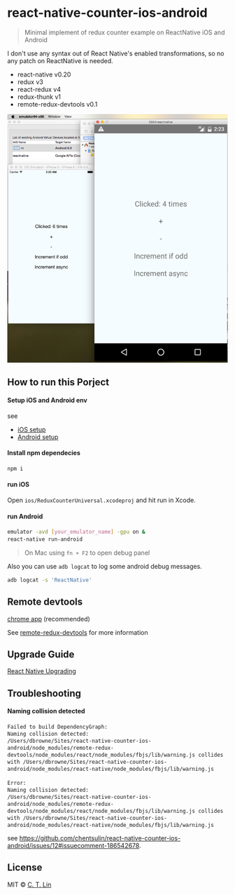 # react-native-counter-ios-android

> Minimal implement of redux counter example on ReactNative iOS and Android

I don't use any syntax out of React Native's enabled transformations, so no any patch on ReactNative is needed.

- react-native v0.20
- redux v3
- react-redux v4
- redux-thunk v1
- remote-redux-devtools v0.1

![](demo.png)

## How to run this Porject

#### Setup iOS and Android env

see

- [iOS setup](https://facebook.github.io/react-native/docs/getting-started.html#ios-setup)
- [Android setup](https://facebook.github.io/react-native/docs/android-setup.html#content)

#### Install npm dependecies

```sh
npm i
```

#### run iOS

Open `ios/ReduxCounterUniversal.xcodeproj` and hit run in Xcode.

#### run Android

```sh
emulator -avd [your_emulator_name] -gpu on &
react-native run-android
```

> On Mac using `fn + F2` to open debug panel

Also you can use `adb logcat` to log some android debug messages.

```sh
adb logcat -s 'ReactNative'
```

## Remote devtools

[chrome app](https://chrome.google.com/webstore/detail/remotedev/faicmgpfiaijcedapokpbdejaodbelph) (recommended)

See [remote-redux-devtools](https://github.com/zalmoxisus/remote-redux-devtools) for more information

## Upgrade Guide

[React Native Upgrading](http://facebook.github.io/react-native/docs/upgrading.html)

## Troubleshooting

#### Naming collision detected

```
Failed to build DependencyGraph: 
Naming collision detected: 
/Users/dbrowne/Sites/react-native-counter-ios-android/node_modules/remote-redux-devtools/node_modules/react/node_modules/fbjs/lib/warning.js collides with /Users/dbrowne/Sites/react-native-counter-ios-android/node_modules/react-native/node_modules/fbjs/lib/warning.js

Error: 
Naming collision detected: 
/Users/dbrowne/Sites/react-native-counter-ios-android/node_modules/remote-redux-devtools/node_modules/react/node_modules/fbjs/lib/warning.js collides with /Users/dbrowne/Sites/react-native-counter-ios-android/node_modules/react-native/node_modules/fbjs/lib/warning.js
```

see https://github.com/chentsulin/react-native-counter-ios-android/issues/12#issuecomment-186542678.

## License
MIT © [C. T. Lin](https://github.com/chentsulin)
